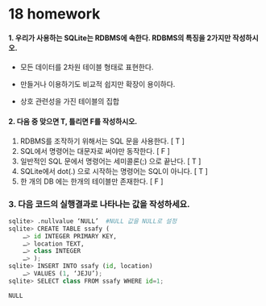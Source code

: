 # 18 homework


#### 1. 우리가 사용하는 SQLite는 RDBMS에 속한다. RDBMS의 특징을 2가지만 작성하시오.
- 모든 데이터를 2차원 테이블 형태로 표현한다.

- 만들거나 이용하기도 비교적 쉽지만 확장이 용이하다.

- 상호 관련성을 가진 테이블의 집합

  

#### 2. 다음 중 맞으면 T, 틀리면 F를 작성하시오.

1.  RDBMS를 조작하기 위해서는 SQL 문을 사용한다. [  T  ] 
2.  SQL에서 명령어는 대문자로 써야만 동작한다. [  F  ] 
3.  일반적인 SQL 문에서 명령어는 세미콜론(;) 으로 끝난다. [  T  ] 
4.  SQLite에서 dot(.) 으로 시작하는 명령어는 SQL이 아니다. [  T  ] 
5.  한 개의 DB 에는 한개의 테이블만 존재한다. [  F  ]



### 3. 다음 코드의 실행결과로 나타나는 값을 작성하세요. 

```python
sqlite> .nullvalue ‘NULL’  #NULL 값을 NULL로 설정
sqlite> CREATE TABLE ssafy ( 
    …> id INTEGER PRIMARY KEY, 
    …> location TEXT, 
    …> class INTEGER 
    …> ); 
sqlite> INSERT INTO ssafy (id, location) 
	…> VALUES (1, ‘JEJU’); 
sqlite> SELECT class FROM ssafy WHERE id=1;

```

```python
NULL
```

